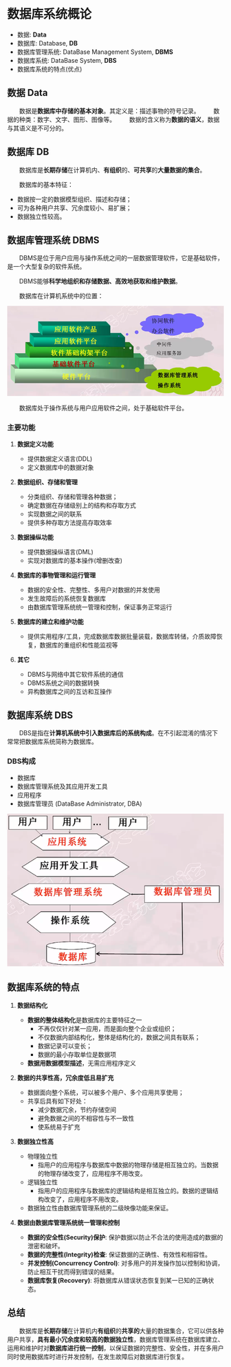 # 数据库系统概论

- 数据: **Data**
- 数据库: Database, **DB**
- 数据库管理系统: DataBase Management System, **DBMS**
- 数据库系统: DataBase System, **DBS**
- 数据库系统的特点(优点)


## 数据 Data

&emsp;&emsp;数据是**数据库中存储的基本对象**。其定义是：描述事物的符号记录。
&emsp;&emsp;数据的种类：数字、文字、图形、图像等。
&emsp;&emsp;数据的含义称为**数据的语义**，数据与其语义是不可分的。

## 数据库 DB

&emsp;&emsp;数据库是**长期存储**在计算机内、**有组织**的、**可共享**的**大量数据的集合**。

&emsp;&emsp;数据库的基本特征：

- 数据按一定的数据模型组织、描述和存储；
- 可为各种用户共享、冗余度较小、易扩展；
- 数据独立性较高。

## 数据库管理系统 DBMS

&emsp;&emsp;DBMS是位于用户应用与操作系统之间的一层数据管理软件，它是基础软件，是一个大型复杂的软件系统。

&emsp;&emsp;DBMS能够**科学地组织和存储数据、高效地获取和维护数据**。

&emsp;&emsp;数据库在计算机系统中的位置：

![](imags/1-1.png)

&emsp;&emsp;数据库处于操作系统与用户应用软件之间，处于基础软件平台。

### 主要功能

1. **数据定义功能**
   - 提供数据定义语言(DDL)
   - 定义数据库中的数据对象
  
2. **数据组织、存储和管理**
   - 分类组织、存储和管理各种数据；
   - 确定数据在存储级别上的结构和存取方式
   - 实现数据之间的联系
   - 提供多种存取方法提高存取效率

3. **数据操纵功能**
   - 提供数据操纵语言(DML)
   - 实现对数据库的基本操作(增删改查)
  
4. **数据库的事物管理和运行管理**
   - 数据的安全性、完整性、多用户对数据的并发使用
   - 发生故障后的系统恢复数据库
   - 由数据库管理系统统一管理和控制，保证事务正常运行
  
5. **数据库的建立和维护功能**
   - 提供实用程序/工具，完成数据库数据批量装载，数据库转储，介质故障恢复，数据库的重组织和性能监视等
  
6. **其它**
   - DBMS与网络中其它软件系统的通信
   - DBMS系统之间的数据转换
   - 异构数据库之间的互访和互操作
  
## 数据库系统 DBS

&emsp;&emsp;DBS是指在**计算机系统中引入数据库后的系统构成**。在不引起混淆的情况下常常把数据库系统简称为数据库。

### DBS构成

- 数据库
- 数据库管理系统及其应用开发工具
- 应用程序
- 数据库管理员 (DataBase Administrator, DBA)

![](imags/1-2.png)

## 数据库系统的特点

1. **数据结构化**
   - **数据的整体结构化**是数据库的主要特征之一
     - 不再仅仅针对某一应用，而是面向整个企业或组织；
     - 不仅数据内部结构化，整体是结构化的，数据之间具有联系；
     - 数据记录可以变长；
     - 数据的最小存取单位是数据项
   - **数据用数据模型描述**，无需应用程序定义
   
2. **数据的共享性高，冗余度低且易扩充**
   - 数据面向整个系统，可以被多个用户、多个应用共享使用；
   - 共享后具有如下好处：
     - 减少数据冗余，节约存储空间
     - 避免数据之间的不相容性与不一致性
     - 使系统易于扩充
  
3. **数据独立性高**
   - 物理独立性
     - 指用户的应用程序与数据库中数据的物理存储是相互独立的。当数据的物理存储改变了，应用程序不用改变。
   - 逻辑独立性
     - 指用户的应用程序与数据库的逻辑结构是相互独立的。数据的逻辑结构改变了，应用程序不用改变。
   - 数据独立性由数据库管理系统的二级映像功能来保证。
  
4. **数据由数据库管理系统统一管理和控制**
   - **数据的安全性(Security)保护**: 保护数据以防止不合法的使用造成的数据的泄密和破坏。
   - **数据的完整性(Integrity)检查**: 保证数据的正确性、有效性和相容性。
   - **并发控制(Concurrency Control)**: 对多用户的并发操作加以控制和协调，防止相互干扰而得到错误的结果。
   - **数据库恢复(Recovery)**: 将数据库从错误状态恢复到某一已知的正确状态。
  
## 总结

&emsp;&emsp;数据库是**长期存储**在计算机内**有组织**的**共享的**大量的数据集合，它可以供各种用户共享，**具有最小冗余度和较高的数据独立性**，数据库管理系统在数据库建立、运用和维护时对**数据库进行统一控制**，以保证数据的完整性、安全性，并在多用户同时使用数据库时进行并发控制，在发生故障后对数据库进行恢复。